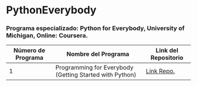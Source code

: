 # PythonEverybody
### Programa especializado: Python for Everybody, University of Michigan, Online: Coursera.

| Número de Programa | Nombre del Programa | Link del Repositorio |
|--------------------|---------------------|----------------------|
|  1  | Programming for Everybody (Getting Started with Python) | [Link Repo.](https://github.com/jairomqcode/PythonEverybody/tree/main/Programming%20for%20Everybody%20(Getting%20Started%20with%20Python)) |
